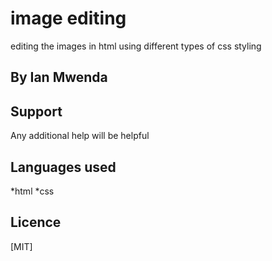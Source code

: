 # image editing
editing the images in html using different types of css styling
## By Ian Mwenda
## Support
Any additional help will be helpful
## Languages used
*html
*css
## Licence
[MIT]
